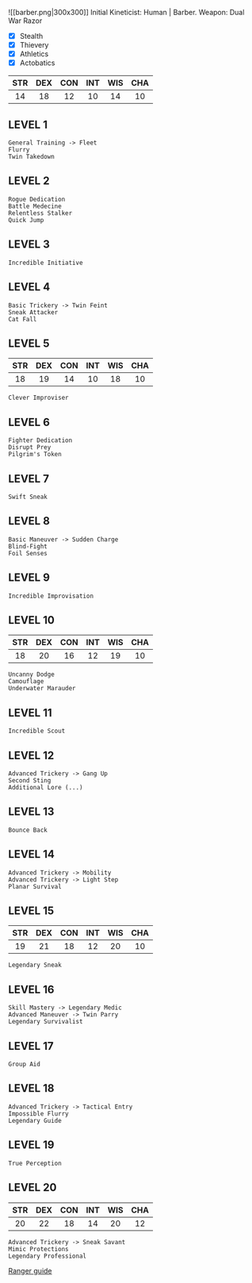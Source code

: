 ![[barber.png|300x300]]
Initial Kineticist: Human | Barber. 
Weapon: Dual War Razor

- [x] Stealth
- [x] Thievery
- [x] Athletics
- [x] Actobatics

| STR | DEX | CON | INT | WIS | CHA | 
| :-: | :-: | :-: | :-: | :-: | :-: | 
| 14  | 18  | 12  | 10  | 14  | 10  | 
LEVEL 1
---
```n
General Training -> Fleet
Flurry
Twin Takedown
```

LEVEL 2
---
```n
Rogue Dedication
Battle Medecine
Relentless Stalker
Quick Jump
```

LEVEL 3
---
```n
Incredible Initiative
```

LEVEL 4
---
 ```n
Basic Trickery -> Twin Feint
Sneak Attacker
Cat Fall
```

LEVEL 5
---
| STR | DEX | CON | INT | WIS | CHA |
| :--: | :--: | :--: | :--: | :--: | :--: |
| 18 | 19 | 14 | 10 | 18 | 10 |
```n
Clever Improviser
```

LEVEL 6
---
  ```n
Fighter Dedication
Disrupt Prey
Pilgrim's Token
```
LEVEL 7
---
```n
Swift Sneak
```
LEVEL 8
---
```n
Basic Maneuver -> Sudden Charge
Blind-Fight
Foil Senses
```

LEVEL 9
---
```n
Incredible Improvisation
```

LEVEL 10
---
| STR | DEX | CON | INT | WIS | CHA |
| :--: | :--: | :--: | :--: | :--: | :--: |
| 18 | 20 | 16 | 12 | 19 | 10 |
```n
Uncanny Dodge
Camouflage
Underwater Marauder
```

LEVEL 11
---
```n
Incredible Scout
```

LEVEL 12
---
```n
Advanced Trickery -> Gang Up
Second Sting
Additional Lore (...)
```

LEVEL 13
---
```n
Bounce Back
```

LEVEL 14
---
```n
Advanced Trickery -> Mobility
Advanced Trickery -> Light Step
Planar Survival
```

LEVEL 15
---
| STR | DEX | CON | INT | WIS | CHA |
| :--: | :--: | :--: | :--: | :--: | :--: |
| 19 | 21 | 18 | 12 | 20 | 10 |
```n
Legendary Sneak
```

LEVEL 16
---
```n
Skill Mastery -> Legendary Medic
Advanced Maneuver -> Twin Parry
Legendary Survivalist
```

LEVEL 17
---
```n
Group Aid
```

LEVEL 18
---
```n 
Advanced Trickery -> Tactical Entry
Impossible Flurry
Legendary Guide
```

LEVEL 19
---
```n
True Perception
```

LEVEL 20
---
| STR | DEX | CON | INT | WIS | CHA |
| :--: | :--: | :--: | :--: | :--: | :--: |
| 20 | 22 | 18 | 14 | 20 | 12 |
```n
Advanced Trickery -> Sneak Savant
Mimic Protections
Legendary Professional
```
[Ranger guide](https://www.youtube.com/watch?v=ZZLjwFkztqw)